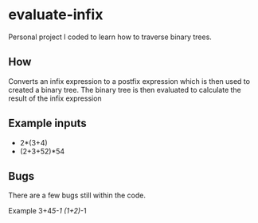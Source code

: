 evaluate-infix
==============

Personal project I coded to learn how to traverse binary trees.

How
----
Converts an infix expression to a postfix expression which is then used to created a binary tree. The binary tree is then evaluated to calculate the result of the infix expression

Example inputs
--------------
- 2*(3+4)
- (2+3+52)*54

Bugs
-----
There are a few bugs still within the code.

Example 
    3+4*5-1
    (1+2)*-1
	